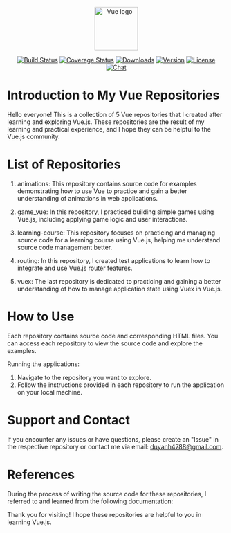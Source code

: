 <p align="center"><a href="https://vuejs.org" target="_blank" rel="noopener noreferrer"><img width="100" src="https://vuejs.org/images/logo.png" alt="Vue logo"></a></p>

<p align="center">
  <a href="https://circleci.com/gh/vuejs/vue/tree/dev"><img src="https://img.shields.io/circleci/project/github/vuejs/vue/dev.svg?sanitize=true" alt="Build Status"></a>
  <a href="https://codecov.io/github/vuejs/vue?branch=dev"><img src="https://img.shields.io/codecov/c/github/vuejs/vue/dev.svg?sanitize=true" alt="Coverage Status"></a>
  <a href="https://npmcharts.com/compare/vue?minimal=true"><img src="https://img.shields.io/npm/dm/vue.svg?sanitize=true" alt="Downloads"></a>
  <a href="https://www.npmjs.com/package/vue"><img src="https://img.shields.io/npm/v/vue.svg?sanitize=true" alt="Version"></a>
  <a href="https://www.npmjs.com/package/vue"><img src="https://img.shields.io/npm/l/vue.svg?sanitize=true" alt="License"></a>
  <a href="https://chat.vuejs.org/"><img src="https://img.shields.io/badge/chat-on%20discord-7289da.svg?sanitize=true" alt="Chat"></a>
</p>

# Introduction to My Vue Repositories
Hello everyone! This is a collection of 5 Vue repositories that I created after learning and exploring Vue.js. These repositories are the result of my learning and practical experience, and I hope they can be helpful to the Vue.js community.

# List of Repositories
1. animations: This repository contains source code for examples demonstrating how to use Vue to practice and gain a better understanding of animations in web applications.

2. game_vue: In this repository, I practiced building simple games using Vue.js, including applying game logic and user interactions.

3. learning-course: This repository focuses on practicing and managing source code for a learning course using Vue.js, helping me understand source code management better.

4. routing: In this repository, I created test applications to learn how to integrate and use Vue.js router features.

5. vuex: The last repository is dedicated to practicing and gaining a better understanding of how to manage application state using Vuex in Vue.js.

# How to Use
Each repository contains source code and corresponding HTML files. You can access each repository to view the source code and explore the examples.

Running the applications:

1. Navigate to the repository you want to explore.
2. Follow the instructions provided in each repository to run the application on your local machine.

# Support and Contact
If you encounter any issues or have questions, please create an "Issue" in the respective repository or contact me via email: duyanh4788@gmail.com.

# References
During the process of writing the source code for these repositories, I referred to and learned from the following documentation:

[Vue.js Documentation]:https://vuejs.org/guide/introduction.html
[Vuex Documentation]:https://vuex.vuejs.org/
[Vue Router Documentation]:https://router.vuejs.org/

Thank you for visiting! I hope these repositories are helpful to you in learning Vue.js.

